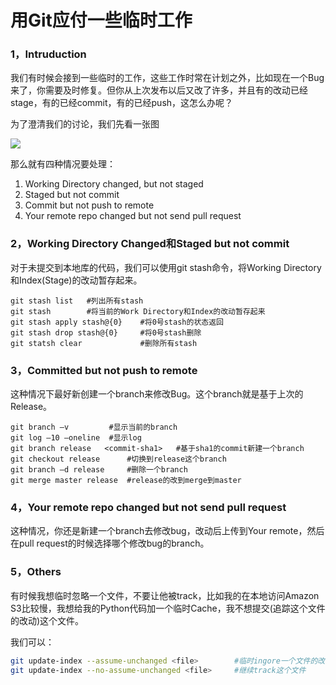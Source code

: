 用Git应付一些临时工作
======

### 1，Intruduction

我们有时候会接到一些临时的工作，这些工作时常在计划之外，比如现在一个Bug来了，你需要及时修复。但你从上次发布以后又改了许多，并且有的改动已经stage，有的已经commit，有的已经push，这怎么办呢？

为了澄清我们的讨论，我们先看一张图

![](http://images.cnblogs.com/cnblogs_com/Jerry-Chou/201207/201207061103379949.png)

那么就有四种情况要处理：

1. Working Directory changed, but not staged
2. Staged but not commit
3. Commit but not push to remote
4. Your remote repo changed but not send pull request

### 2，Working Directory Changed和Staged but not commit

对于未提交到本地库的代码，我们可以使用git stash命令，将Working Directory和Index(Stage)的改动暂存起来。

```shell
git stash list   #列出所有stash
git stash        #将当前的Work Directory和Index的改动暂存起来
git stash apply stash@{0}    #将0号stash的状态返回
git stash drop stash@{0}     #将0号stash删除
git statsh clear             #删除所有stash
```

### 3，Committed but not push to remote

这种情况下最好新创建一个branch来修改Bug。这个branch就是基于上次的Release。

```shell
git branch –v         #显示当前的branch
git log –10 –oneline  #显示log
git branch release   <commit-sha1>   #基于sha1的commit新建一个branch
git checkout release      #切换到release这个branch
git branch –d release     #删除一个branch
git merge master release  #release的改到merge到master
```

### 4，Your remote repo changed but not send pull request

这种情况，你还是新建一个branch去修改bug，改动后上传到Your remote，然后在pull request的时候选择哪个修改bug的branch。

### 5，Others

有时候我想临时忽略一个文件，不要让他被track，比如我的在本地访问Amazon S3比较慢，我想给我的Python代码加一个临时Cache，我不想提交(追踪这个文件的改动)这个文件。

我们可以：

```bash
git update-index --assume-unchanged <file>        #临时ingore一个文件的改动
git update-index --no-assume-unchanged <file>     #继续track这个文件
```
